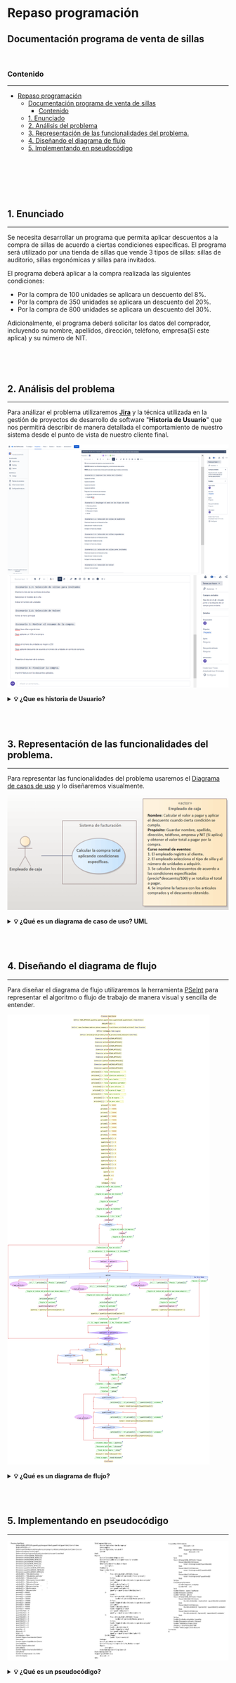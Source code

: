 # Repaso programación 

## Documentación programa de venta de sillas

<br>

### Contenido
---

- [Repaso programación](#repaso-programación)
  - [Documentación programa de venta de sillas](#documentación-programa-de-venta-de-sillas)
    - [Contenido](#contenido)
  - [1. Enunciado](#1-enunciado)
  - [2. Análisis del problema](#2-análisis-del-problema)
  - [3. Representación de las funcionalidades del problema.](#3-representación-de-las-funcionalidades-del-problema)
  - [4. Diseñando el diagrama de flujo](#4-diseñando-el-diagrama-de-flujo)
  - [5. Implementando en pseudocódigo](#5-implementando-en-pseudocódigo)

<br>
<br>
<br>
<br>
<br>

## 1. Enunciado
---

Se necesita desarrollar un programa que permita aplicar descuentos a la compra de sillas de acuerdo a ciertas condiciones específicas. El programa será utilizado por una tienda de sillas que vende 3 tipos de sillas: sillas de auditorio, sillas ergonómicas y sillas para invitados.

El programa deberá aplicar a la compra realizada las siguientes condiciones:

- Por la compra de 100 unidades se aplicara un descuento del 8%.
- Por la compra de 350 unidades se aplicara un descuento del 20%.
- Por la compra de 800 unidades se aplicara un descuento del 30%.

Adicionalmente, el programa deberá solicitar los datos del comprador, incluyendo su nombre, apellidos, dirección, teléfono, empresa(Si este aplica) y su número de NIT.



<br>
<br>
<br>

## 2. Análisis del problema
---

Para análizar el problema utilizaremos [**Jira**](https://www.atlassian.com/es/software/jira) y la técnica utilizada en la gestión de proyectos de desarrollo de software "**Historia de Usuario**" que nos permitirá describir de manera detallada el comportamiento de nuestro sistema desde el punto de vista de nuestro cliente final.

![Historia de usuario I|400](./img/jira2.PNG)
![Historia de usuario II|400](./img/jira3.PNG)



<details>
    <summary><b>💡 ¿Que es historia de Usuario?</b></summary>
    <p>

> Es una técnica utilizada en el desarrollo de software para describir las necesidades y requerimientos del **usuario final**. Una historia de usuario es una descripción corta y simple de una funcionalidad o característica deseada por el usuario y que se desea implementar en el software. 
> 
>> <details>
>>    <summary><b>💡 Given-When-Then </b></summary>
>>    <p>
>>
>> **Given:** Describe el contexto o estado inicial necesario para que la funcionalidad descrita en la historia de usuario tenga lugar.
>>
>> **When:** Describe la acción o evento que debe ocurrir para que se active la funcionalidad descrita en la historia de usuario.
>>
>> **Then:** Describe el resultado esperado de la funcionalidad descrita en la historia de usuario.
>>
>> </p>
>> </details>
>
> Esto permite a los desarrolladores implementar la funcionalidad de manera precisa y asegurarse de que la funcionalidad cumpla con las expectativas del usuario.
>
> </p>
> </details>

<br>
<br>
<br>

## 3. Representación de las funcionalidades del problema.
---

Para representar las funcionalidades del problema usaremos el [Diagrama de casos de uso](https://diagramasuml.com/casos-de-uso/) y lo diseñaremos visualmente.


![Caso de uso|400](./img/CasoUso1.PNG) 

<details>
    <summary><b>💡 ¿Qué es un diagrama de caso de uso? UML </b></summary>
    <p>

>! En un diagrama de caso de uso, se describe cómo los usuarios interactúan con el sistema para realizar tareas específicas y qué respuestas ofrece el sistema a estas interacciones.
>
>El diagrama de caso de uso es útil para entender cómo los usuarios interactúan con el sistema y cuáles son las funcionalidades más importantes que deben ser incluidas en el sistema.

</p>
</details>


<br>
<br>
<br>

## 4. Diseñando el diagrama de flujo
---


Para diseñar el diagrama de flujo utilizaremos la herramienta [PSeInt](https://pseint.sourceforge.net/) para representar el algoritmo o flujo de trabajo de manera visual y sencilla de entender.


![Diagrama de flujo|400](./img/seudo.png)




<details>
    <summary><b>💡 ¿Qué es un diagrama de flujo? </b></summary>
    <p>

>! Un diagrama de flujo es una representación gráfica de un proceso o algoritmo en el cual se muestran las diferentes etapas, decisiones y acciones que componen dicho proceso. Es una herramienta de diagramación utilizada en programación, análisis de procesos y otras disciplinas para visualizar y documentar el flujo de trabajo.
>
>Un diagram de flujo se compone de un inicio, proceso, decisiones, conectores, flechas y un final.
>
>>![Diagrama de flujo2|400](./img/elementosdf.jpg)
>
> Al utilizar un diagrama de flujo, se puede visualizar de manera clara y concisa el proceso o algoritmo completo, lo que facilita la identificación de errores o posibles mejoras. 

</p>
</details>

<br>
<br>
<br>

## 5. Implementando en pseudocódigo
---


![Pseudocodigo|400](./img/pseudocodigo.jpg)


<details>
    <summary><b>💡 ¿Qué es un pseudocódigo? </b></summary>
    <p>

> El pseudocódigo es un lenguaje de programación informal que se utiliza para describir un algoritmo de programación. Es una forma de escribir código que es fácil de entender por los programadores, sin la necesidad de conocer un lenguaje de programación específico. 
>
>  El objetivo del pseudocódigo es describir de manera clara y concisa el proceso lógico que sigue un programa sin preocuparse por la sintaxis o detalles específicos del lenguaje de programación.
>
> El pseudocódigo puede ser utilizado como una herramienta de diseño y planificación antes de comenzar la implementación de un programa en un lenguaje de programación real. Además, el pseudocódigo puede ser utilizado para documentar el proceso y como una herramienta de comunicación entre diferentes miembros del equipo de desarrollo.

</p>
</details>






